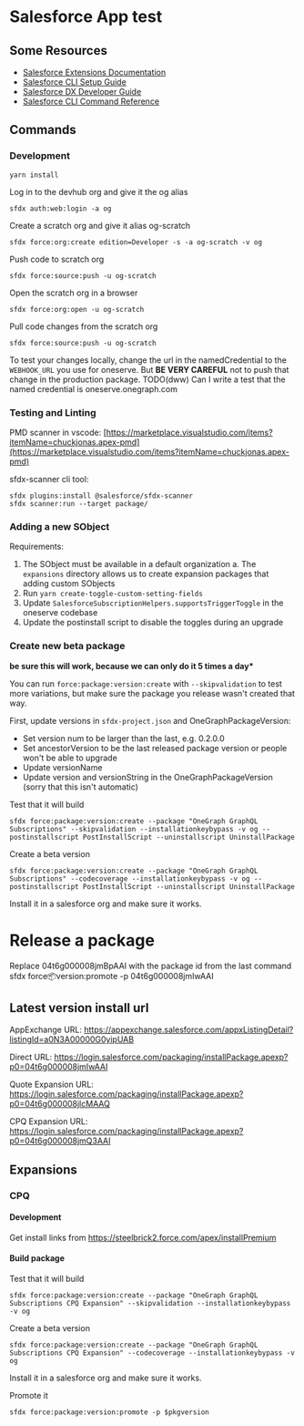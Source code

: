 # Salesforce App test

## Some Resources

- [Salesforce Extensions Documentation](https://developer.salesforce.com/tools/vscode/)
- [Salesforce CLI Setup Guide](https://developer.salesforce.com/docs/atlas.en-us.sfdx_setup.meta/sfdx_setup/sfdx_setup_intro.htm)
- [Salesforce DX Developer Guide](https://developer.salesforce.com/docs/atlas.en-us.sfdx_dev.meta/sfdx_dev/sfdx_dev_intro.htm)
- [Salesforce CLI Command Reference](https://developer.salesforce.com/docs/atlas.en-us.sfdx_cli_reference.meta/sfdx_cli_reference/cli_reference.htm)

## Commands

### Development

```
yarn install
```

Log in to the devhub org and give it the og alias

```
sfdx auth:web:login -a og
```

Create a scratch org and give it alias og-scratch

```
sfdx force:org:create edition=Developer -s -a og-scratch -v og
```

Push code to scratch org

```
sfdx force:source:push -u og-scratch
```

Open the scratch org in a browser

```
sfdx force:org:open -u og-scratch
```

Pull code changes from the scratch org

```
sfdx force:source:push -u og-scratch
```

To test your changes locally, change the url in the namedCredential to the `WEBHOOK_URL` you use for oneserve. But **BE VERY CAREFUL** not to push that change in the production package. TODO(dww) Can I write a test that the named credential is oneserve.onegraph.com

### Testing and Linting

PMD scanner in vscode:
[https://marketplace.visualstudio.com/items?itemName=chuckjonas.apex-pmd](https://marketplace.visualstudio.com/items?itemName=chuckjonas.apex-pmd)

sfdx-scanner cli tool:

```
sfdx plugins:install @salesforce/sfdx-scanner
sfdx scanner:run --target package/
```

### Adding a new SObject

Requirements:
  1. The SObject must be available in a default organization
     a. The `expansions` directory allows us to create expansion packages that adding custom SObjects
  2. Run `yarn create-toggle-custom-setting-fields`
  3. Update `SalesforceSubscriptionHelpers.supportsTriggerToggle` in the oneserve codebase
  4. Update the postinstall script to disable the toggles during an upgrade

### Create new beta package

**be sure this will work, because we can only do it 5 times a day\***

You can run `force:package:version:create` with `--skipvalidation` to test more variations, but make sure the package you release wasn't created that way.

First, update versions in `sfdx-project.json` and OneGraphPackageVersion:

- Set version num to be larger than the last, e.g. 0.2.0.0
- Set ancestorVersion to be the last released package version or people won't be able to upgrade
- Update versionName
- Update version and versionString in the OneGraphPackageVersion (sorry that this isn't automatic)

Test that it will build
```
sfdx force:package:version:create --package "OneGraph GraphQL Subscriptions" --skipvalidation --installationkeybypass -v og --postinstallscript PostInstallScript --uninstallscript UninstallPackage
```

Create a beta version
```
sfdx force:package:version:create --package "OneGraph GraphQL Subscriptions" --codecoverage --installationkeybypass -v og --postinstallscript PostInstallScript --uninstallscript UninstallPackage
```
Install it in a salesforce org and make sure it works.


# Release a package

Replace 04t6g000008jmBpAAI with the package id from the last command
sfdx force:package:version:promote -p 04t6g000008jmIwAAI

## Latest version install url

AppExchange URL: https://appexchange.salesforce.com/appxListingDetail?listingId=a0N3A00000G0yipUAB

Direct URL: https://login.salesforce.com/packaging/installPackage.apexp?p0=04t6g000008jmIwAAI

Quote Expansion URL: https://login.salesforce.com/packaging/installPackage.apexp?p0=04t6g000008jlcMAAQ

CPQ Expansion URL: https://login.salesforce.com/packaging/installPackage.apexp?p0=04t6g000008jmQ3AAI


## Expansions

### CPQ

#### Development

Get install links from https://steelbrick2.force.com/apex/installPremium

#### Build package

Test that it will build
```
sfdx force:package:version:create --package "OneGraph GraphQL Subscriptions CPQ Expansion" --skipvalidation --installationkeybypass -v og
```

Create a beta version
```
sfdx force:package:version:create --package "OneGraph GraphQL Subscriptions CPQ Expansion" --codecoverage --installationkeybypass -v og
```
Install it in a salesforce org and make sure it works.

Promote it
```
sfdx force:package:version:promote -p $pkgversion
```
